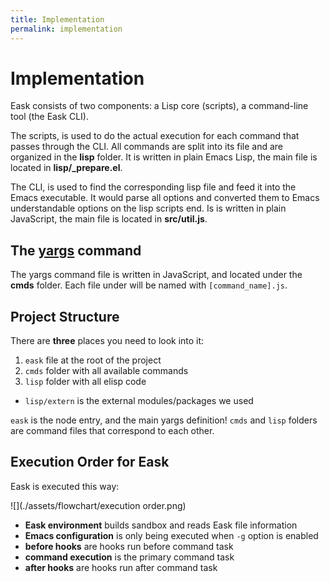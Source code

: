 ```yaml
---
title: Implementation
permalink: implementation
---
```


# Implementation

Eask consists of two components: a Lisp core (scripts), a command-line tool
(the Eask CLI).

The scripts, is used to do the actual execution for each command that passes
through the CLI. All commands are split into its file and are organized in the
**lisp** folder. It is written in plain Emacs Lisp, the main file is located in
**lisp/_prepare.el**.

The CLI, is used to find the corresponding lisp file and feed it into the
Emacs executable. It would parse all options and converted them to Emacs
understandable options on the lisp scripts end. Is is written in plain 
JavaScript, the main file is located in **src/util.js**.

## The [yargs](https://github.com/yargs/yargs) command

The yargs command file is written in JavaScript, and located under the **cmds**
folder. Each file under will be named with `[command_name].js`.


## Project Structure

There are **three** places you need to look into it:

1. `eask` file at the root of the project
2. `cmds` folder with all available commands
3. `lisp` folder with all elisp code
  - `lisp/extern` is the external modules/packages we used

`eask` is the node entry, and the main yargs definition! `cmds` and `lisp`
folders are command files that correspond to each other.

## Execution Order for Eask

Eask is executed this way:

![](./assets/flowchart/execution order.png)

* **Eask environment** builds sandbox and reads Eask file information
* **Emacs configuration** is only being executed when `-g` option is enabled
* **before hooks** are hooks run before command task
* **command execution** is the primary command task
* **after hooks** are hooks run after command task
